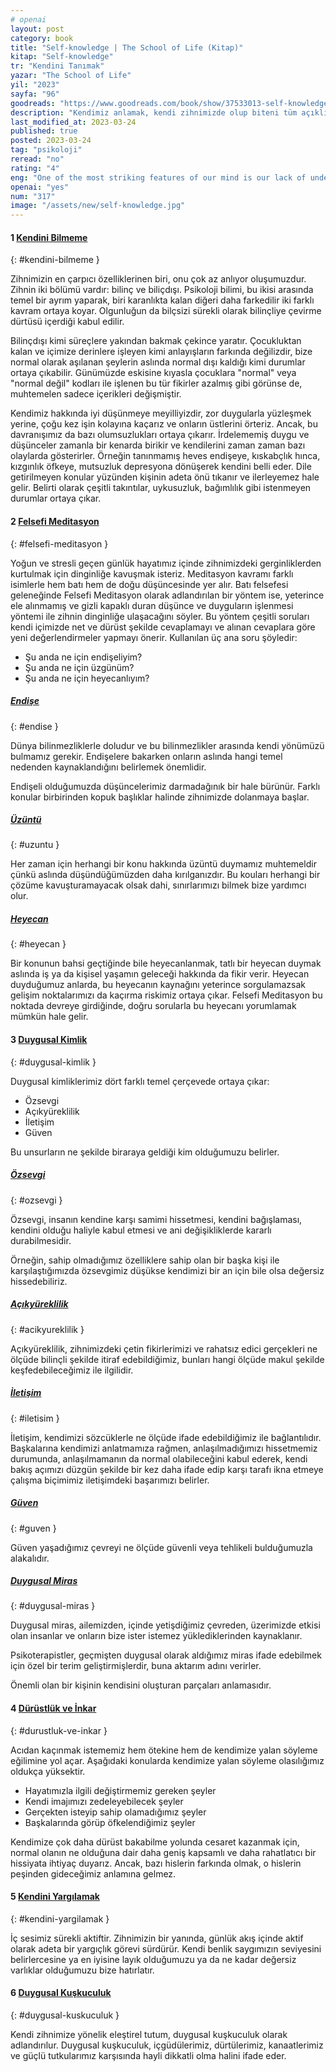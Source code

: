 ```yaml
---
# openai
layout: post
category: book
title: "Self-knowledge | The School of Life (Kitap)"
kitap: "Self-knowledge"
tr: "Kendini Tanımak"
yazar: "The School of Life"
yil: "2023"
sayfa: "96"
goodreads: "https://www.goodreads.com/book/show/37533013-self-knowledge"
description: "Kendimiz anlamak, kendi zihnimizde olup biteni tüm açıklığı ile fark etmekle başlar. Kendini Bilmek, kendini tanıma sürecine yönelik bir yol haritası sunuyor."
last_modified_at: 2023-03-24
published: true
posted: 2023-03-24
tag: "psikoloji"
reread: "no"
rating: "4"
eng: "One of the most striking features of our mind is our lack of understanding of it. The mind has two parts: the conscious and the unconscious. Psychology makes a fundamental distinction between these two, one remaining in the dark while the other is more noticeable. Looking closely at some unconscious processes can create reluctance. We are not aware of some understandings that we have internalized from childhood, and some situations where things that were implanted into us as 'normal' actually turn out to be abnormal. We tend to think well of ourselves and often take the easy way out instead of confronting difficult emotions and cover them up. However, this behavior also reveals some negativity. Unexplored emotions and thoughts accumulate over time and occasionally appear in some events. Meditation, a method called Philosophical Meditation in the Western philosophical tradition, offers a way to process unexplored and hidden thoughts and feelings to achieve mental calmness. The method suggests answering some questions honestly within ourselves and making new evaluations according to the answers. The three main questions used are: `What am I worried about right now?' 'What am I sad about right now?' and 'What am I excited about right now?' The book Self-Knowledge discusses these questions and more to help us better understand ourselves, our emotions and our thought patterns."
openai: "yes"
num: "317"
image: "/assets/new/self-knowledge.jpg"
---
```


#### 1 [Kendini Bilmeme](#kendini-bilmeme)

{: #kendini-bilmeme }

Zihnimizin en çarpıcı özelliklerinen biri, onu çok az anlıyor oluşumuzdur. Zihnin iki bölümü vardır: bilinç ve biliçdışı. Psikoloji bilimi, bu ikisi arasında temel bir ayrım yaparak, biri karanlıkta kalan diğeri daha farkedilir iki farklı kavram ortaya koyar. Olgunluğun da bilçsizi sürekli olarak bilinçliye çevirme dürtüsü içerdiği kabul edilir.

Bilinçdışı kimi süreçlere yakından bakmak çekince yaratır. Çocukluktan kalan ve içimize derinlere işleyen kimi anlayışların farkında değilizdir, bize normal olarak aşılanan şeylerin aslında normal dışı kaldığı kimi durumlar ortaya çıkabilir. Günümüzde eskisine kıyasla çocuklara "normal" veya "normal değil" kodları ile işlenen bu tür fikirler azalmış gibi görünse de, muhtemelen sadece içerikleri değişmiştir.

Kendimiz hakkında iyi düşünmeye meyilliyizdir, zor duygularla yüzleşmek yerine, çoğu kez işin kolayına kaçarız ve onların üstlerini örteriz. Ancak, bu davranışımız da bazı olumsuzlukları ortaya çıkarır. İrdelememiş duygu ve düşünceler zamanla bir kenarda birikir ve kendilerini zaman zaman bazı olaylarda gösterirler. Örneğin tanınmamış heves endişeye, kıskabçlık hınca, kızgınlık öfkeye, mutsuzluk depresyona dönüşerek kendini belli eder. Dile getirilmeyen konular yüzünden kişinin adeta önü tıkanır ve ilerleyemez hale gelir. Belirti olarak çeşitli takıntılar, uykusuzluk, bağımlılık gibi istenmeyen durumlar ortaya çıkar.

#### 2 [Felsefi Meditasyon](#felsefi-meditasyon)

{: #felsefi-meditasyon }

Yoğun ve stresli geçen günlük hayatımız içinde zihnimizdeki gerginliklerden kurtulmak için dinginliğe kavuşmak isteriz. Meditasyon kavramı farklı isimlerle hem batı hem de doğu düşüncesinde yer alır. Batı felsefesi geleneğinde Felsefi Meditasyon olarak adlandırılan bir yöntem ise, yeterince ele alınmamış ve gizli kapaklı duran düşünce ve duyguların işlenmesi yöntemi ile zihnin dinginliğe ulaşacağını söyler. Bu yöntem çeşitli soruları kendi içimizde net ve dürüst şekilde cevaplamayı ve alınan cevaplara göre yeni değerlendirmeler yapmayı önerir. Kullanılan üç ana soru şöyledir:

- Şu anda ne için endişeliyim?
- Şu anda ne için üzgünüm?
- Şu anda ne için heyecanlıyım?

##### [Endişe](#endise)

{: #endise }

Dünya bilinmezliklerle doludur ve bu bilinmezlikler arasında kendi yönümüzü bulmamız gerekir. Endişelere bakarken onların aslında hangi temel nedenden kaynaklandığını belirlemek önemlidir.

Endişeli olduğumuzda düşüncelerimiz darmadağınık bir hale bürünür. Farklı konular birbirinden kopuk başlıklar halinde zihnimizde dolanmaya başlar.

##### [Üzüntü](#uzuntu)

{: #uzuntu }

Her zaman için herhangi bir konu hakkında üzüntü duymamız muhtemeldir çünkü aslında düşündüğümüzden daha kırılganızdır. Bu kouları herhangi bir çözüme kavuşturamayacak olsak dahi, sınırlarımızı bilmek bize yardımcı olur.

##### [Heyecan](#heyecan)

{: #heyecan }

Bir konunun bahsi geçtiğinde bile heyecanlanmak, tatlı bir heyecan duymak aslında iş ya da kişisel yaşamın geleceği hakkında da fikir verir. Heyecan duyduğumuz anlarda, bu heyecanın kaynağını yeterince sorgulamazsak gelişim noktalarımızı da kaçırma riskimiz ortaya çıkar. Felsefi Meditasyon bu noktada devreye girdiğinde, doğru sorularla bu heyecanı yorumlamak mümkün hale gelir.

#### 3 [Duygusal Kimlik](#duygusal-kimlik)

{: #duygusal-kimlik }

Duygusal kimliklerimiz dört farklı temel çerçevede ortaya çıkar:

- Özsevgi
- Açıkyüreklilik
- İletişim
- Güven

Bu unsurların ne şekilde biraraya geldiği kim olduğumuzu belirler.

##### [Özsevgi](#ozsevgi)

{: #ozsevgi }

Özsevgi, insanın kendine karşı samimi hissetmesi, kendini bağışlaması, kendini olduğu haliyle kabul etmesi ve ani değişikliklerde kararlı durabilmesidir.

Örneğin, sahip olmadığımız özelliklere sahip olan bir başka kişi ile karşılaştığımızda özsevgimiz düşükse kendimizi bir an için bile olsa değersiz hissedebiliriz.

##### [Açıkyüreklilik](#acikyureklilik)

{: #acikyureklilik }

Açıkyüreklilik, zihnimizdeki çetin fikirlerimizi ve rahatsız edici gerçekleri ne ölçüde bilinçli şekilde itiraf edebildiğimiz, bunları hangi ölçüde makul şekilde keşfedebileceğimiz ile ilgilidir.

##### [İletişim](#iletisim)

{: #iletisim }

İletişim, kendimizi sözcüklerle ne ölçüde ifade edebildiğimiz ile bağlantılıdır. Başkalarına kendimizi anlatmamıza rağmen, anlaşılmadığımızı hissetmemiz durumunda, anlaşılmamanın da normal olabileceğini kabul ederek, kendi bakış açımızı düzgün şekilde bir kez daha ifade edip karşı tarafı ikna etmeye çalışma biçimimiz iletişimdeki başarımızı belirler.

##### [Güven](#guven)

{: #guven }

Güven yaşadığımız çevreyi ne ölçüde güvenli veya tehlikeli bulduğumuzla alakalıdır.

##### [Duygusal Miras](#duygusal-miras)

{: #duygusal-miras }

Duygusal miras, ailemizden, içinde yetişdiğimiz çevreden, üzerimizde etkisi olan insanlar ve onların bize ister istemez yüklediklerinden kaynaklanır.

Psikoterapistler, geçmişten duygusal olarak aldığımız miras ifade edebilmek için özel bir terim geliştirmişlerdir, buna aktarım adını verirler.

Önemli olan bir kişinin kendisini oluşturan parçaları anlamasıdır.

#### 4 [Dürüstlük ve İnkar](#durustluk-ve-inkar)

{: #durustluk-ve-inkar }

Acıdan kaçınmak istememiz hem ötekine hem de kendimize yalan söyleme eğilimine yol açar. Aşağıdaki konularda kendimize yalan söyleme olasılığımız oldukça yüksektir.

- Hayatımızla ilgili değiştirmemiz gereken şeyler
- Kendi imajımızı zedeleyebilecek şeyler
- Gerçekten isteyip sahip olamadığımız şeyler
- Başkalarında görüp öfkelendiğimiz şeyler

Kendimize çok daha dürüst bakabilme yolunda cesaret kazanmak için, normal olanın ne olduğuna dair daha geniş kapsamlı ve daha rahatlatıcı bir hissiyata ihtiyaç duyarız. Ancak, bazı hislerin farkında olmak, o hislerin peşinden gideceğimiz anlamına gelmez.

#### 5 [Kendini Yargılamak](#kendini-yargilamak)

{: #kendini-yargilamak }

İç sesimiz sürekli aktiftir. Zihnimizin bir yanında, günlük akış içinde aktif olarak adeta bir yargıçlık görevi sürdürür. Kendi benlik saygımızın seviyesini belirlercesine ya en iyisine layık olduğumuzu ya da ne kadar değersiz varlıklar olduğumuzu bize hatırlatır.

#### 6 [Duygusal Kuşkuculuk](#duygusal-kuskuculuk)

{: #duygusal-kuskuculuk }

Kendi zihnimize yönelik eleştirel tutum, duygusal kuşkuculuk olarak adlandırılur. Duygusal kuşkuculuk, içgüdülerimiz, dürtülerimiz, kanaatlerimiz ve güçlü tutkularımız karşısında hayli dikkatli olma halini ifade eder.
